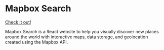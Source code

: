 # Mapbox Search

[Check it out!](https://mapbox-search-by-uribes.netlify.app/)

Mapbox Search is a React website to help you visually discover new places around the world with interactive maps, data storage, and geolocation created using the Mapbox API.
